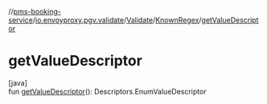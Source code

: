 //[pms-booking-service](../../../../index.md)/[io.envoyproxy.pgv.validate](../../index.md)/[Validate](../index.md)/[KnownRegex](index.md)/[getValueDescriptor](get-value-descriptor.md)

# getValueDescriptor

[java]\
fun [getValueDescriptor](get-value-descriptor.md)(): Descriptors.EnumValueDescriptor